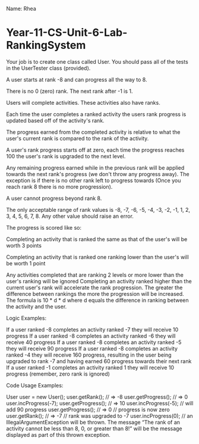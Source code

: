 Name: Rhea

# Year-11-CS-Unit-6-Lab-RankingSystem

Your job is to create one class called User.
You should pass all of the tests in the UserTester class (provided).


A user starts at rank -8 and can progress all the way to 8.

There is no 0 (zero) rank. The next rank after -1 is 1.

Users will complete activities. These activities also have ranks.

Each time the user completes a ranked activity the users rank progress is updated based off of the activity's rank.

The progress earned from the completed activity is relative to what the user's current rank is compared to the rank of the activity.

A user's rank progress starts off at zero, each time the progress reaches 100 the user's rank is upgraded to the next level.

Any remaining progress earned while in the previous rank will be applied towards the next rank's progress (we don't throw any progress away). The exception is if there is no other rank left to progress towards (Once you reach rank 8 there is no more progression).

A user cannot progress beyond rank 8.

The only acceptable range of rank values is -8, -7, -6, -5, -4, -3, -2, -1, 1, 2, 3, 4, 5, 6, 7, 8. Any other value should raise an error.

The progress is scored like so:

Completing an activity that is ranked the same as that of the user's will be worth 3 points

Completing an activity that is ranked one ranking lower than the user's will be worth 1 point

Any activities completed that are ranking 2 levels or more lower than the user's ranking will be ignored
Completing an activity ranked higher than the current user's rank will accelerate the rank progression. The greater the difference between rankings the more the progression will be increased. The formula is 10 * d * d where d equals the difference in ranking between the activity and the user.

Logic Examples:

If a user ranked -8 completes an activity ranked -7 they will receive 10 progress
If a user ranked -8 completes an activity ranked -6 they will receive 40 progress
If a user ranked -8 completes an activity ranked -5 they will receive 90 progress
If a user ranked -8 completes an activity ranked -4 they will receive 160 progress, resulting in the user being upgraded to rank -7 and having earned 60 progress towards their next rank
If a user ranked -1 completes an activity ranked 1 they will receive 10 progress (remember, zero rank is ignored)

Code Usage Examples:

User user = new User();
user.getRank(); // => -8
user.getProgress(); // => 0
user.incProgress(-7);
user.getProgress(); // => 10
user.incProgress(-5); // will add 90 progress
user.getProgress(); // => 0 // progress is now zero
user.getRank(); // => -7 // rank was upgraded to -7
user.incProgress(0); // an IllegalArgumentException will be thrown. The message “The rank of an activity cannot be less than 8, 0, or greater than 8!” will be the message displayed as part of this thrown exception. 
